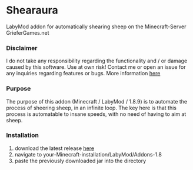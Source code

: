 # Shearaura
LabyMod addon for automatically shearing sheep on the Minecraft-Server GrieferGames.net
### Disclaimer
I do not take any responsibility regarding the functionality and / or damage caused by this software. Use at own risk! 
Contact me or open an issue for any inquiries regarding features or bugs.
More information [here](https://github.com/Pleezon)

### Purpose
The purpose of this addon (Minecraft / LabyMod / 1.8.9) is to automate the process of sheering sheep, in an infinite loop. The key here is that this process is automatable to insane speeds, with no need of having to aim at sheep.

### Installation
1. download the latest release [here](https://github.com/Pleezon/Shearaura/releases)
2. navigate to your-Minecraft-installation/LabyMod/Addons-1.8
3. paste the previously downloaded jar into the directory
